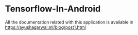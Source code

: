# Tensorflow-In-Android
All the documentation related with this application is available in https://ayushagarwal.ml/blog/post1.html
